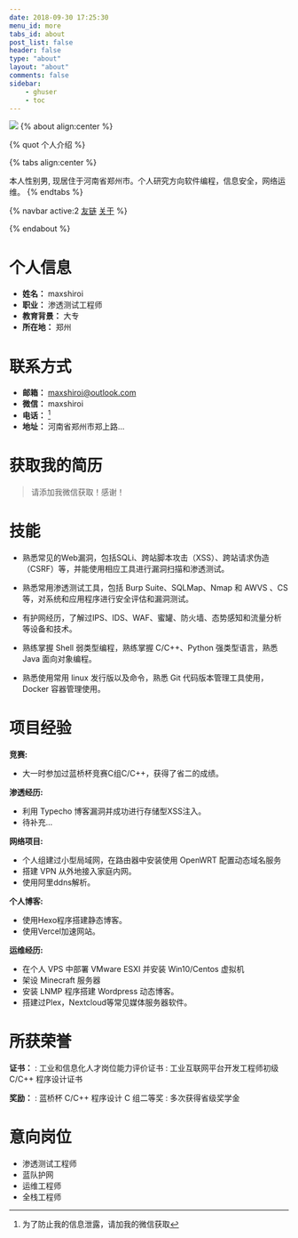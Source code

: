 ```yaml
---
date: 2018-09-30 17:25:30
menu_id: more
tabs_id: about
post_list: false
header: false
type: "about"
layout: "about"
comments: false
sidebar:
    - ghuser
    - toc
---
```

![](/img/index/2023-06-21-13-42-12.png)
{% about align:center %}

{% quot 个人介绍 %}

{% tabs align:center %}
<!-- tab 个人介绍 -->
本人性别男, 现居住于河南省郑州市。个人研究方向软件编程，信息安全，网络运维。
{% endtabs %}

{% navbar active:2 [友链](/friends/) [关于](/about/) %}

{% endabout %}

# 个人信息

- **姓名：** maxshiroi
- **职业：** 渗透测试工程师
- **教育背景：** 大专
- **所在地：** 郑州

# 联系方式

- **邮箱：** <maxshiroi@outlook.com>
- **微信：** maxshiroi
- **电话：** [^1]
- **地址：** 河南省郑州市郑上路...

# 获取我的简历

> 请添加我微信获取！感谢！

# 技能

- 熟悉常见的Web漏洞，包括SQLi、跨站脚本攻击（XSS）、跨站请求伪造（CSRF）等，并能使用相应工具进行漏洞扫描和渗透测试。

- 熟悉常用渗透测试工具，包括 Burp Suite、SQLMap、Nmap 和 AWVS 、CS 等，对系统和应用程序进行安全评估和漏洞测试。

- 有护网经历，了解过IPS、IDS、WAF、蜜罐、防火墙、态势感知和流量分析等设备和技术。

- 熟练掌握 Shell 弱类型编程，熟练掌握 C/C++、Python 强类型语言，熟悉 Java 面向对象编程。

- 熟悉使用常用 linux 发行版以及命令，熟悉 Git 代码版本管理工具使用，Docker 容器管理使用。

# 项目经验

**竞赛:**
- 大一时参加过蓝桥杯竞赛C组C/C++，获得了省二的成绩。

**渗透经历:** 
- 利用 Typecho 博客漏洞并成功进行存储型XSS注入。
- 待补充...

**网络项目:**
- 个人组建过小型局域网，在路由器中安装使用 OpenWRT 配置动态域名服务
- 搭建 VPN 从外地接入家庭内网。
- 使用阿里ddns解析。

**个人博客:**
- 使用Hexo程序搭建静态博客。
- 使用Vercel加速网站。

**运维经历:**
- 在个人 VPS 中部署 VMware ESXI 并安装 Win10/Centos 虚拟机
- 架设 Minecraft 服务器
- 安装 LNMP 程序搭建 Wordpress 动态博客。
- 搭建过Plex，Nextcloud等常见媒体服务器软件。

# 所获荣誉

**证书：**
:   工业和信息化人才岗位能力评价证书
:   工业互联网平台开发工程师初级 C/C++ 程序设计证书

**奖励：**
:   蓝桥杯 C/C++ 程序设计 C 组二等奖
:   多次获得省级奖学金

# 意向岗位
- 渗透测试工程师
- 蓝队护网
- 运维工程师
- 全栈工程师


[^1]: 为了防止我的信息泄露，请加我的微信获取